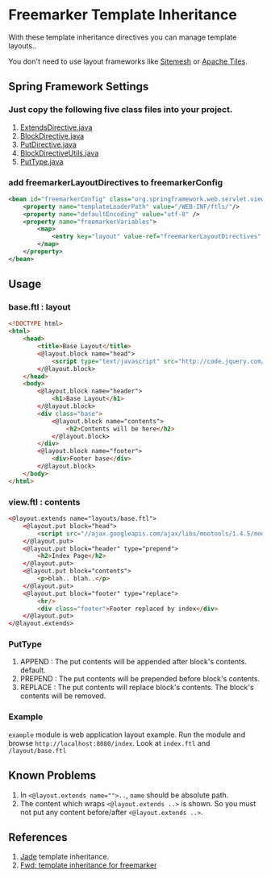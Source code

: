 # Freemarker Template Inheritance

With these template inheritance directives you can manage template layouts..

You don't need to use layout frameworks like [Sitemesh](http://wiki.sitemesh.org/display/sitemesh/Home) or [Apache Tiles](http://tiles.apache.org/).

## Spring Framework Settings

### Just copy the following five class files into your project.
1. [ExtendsDirective.java](https://github.com/kwon37xi/freemarker-template-inheritance/blob/master/ftl-inheritance/src/main/java/kr/pe/kwonnam/freemarker/inheritance/ExtendsDirective.java)
1. [BlockDirective.java](https://github.com/kwon37xi/freemarker-template-inheritance/blob/master/ftl-inheritance/src/main/java/kr/pe/kwonnam/freemarker/inheritance/BlockDirective.java)
1. [PutDirective.java](https://github.com/kwon37xi/freemarker-template-inheritance/blob/master/ftl-inheritance/src/main/java/kr/pe/kwonnam/freemarker/inheritance/PutDirective.java)
1. [BlockDirectiveUtils.java](https://github.com/kwon37xi/freemarker-template-inheritance/blob/master/ftl-inheritance/src/main/java/kr/pe/kwonnam/freemarker/inheritance/BlockDirectiveUtils.java)
1. [PutType.java](https://github.com/kwon37xi/freemarker-template-inheritance/blob/master/ftl-inheritance/src/main/java/kr/pe/kwonnam/freemarker/inheritance/PutType.java)

### add freemarkerLayoutDirectives to freemarkerConfig
```xml
<bean id="freemarkerConfig" class="org.springframework.web.servlet.view.freemarker.FreeMarkerConfigurer">
    <property name="templateLoaderPath" value="/WEB-INF/ftls/"/>
    <property name="defaultEncoding" value="utf-8" />
    <property name="freemarkerVariables">
        <map>
            <entry key="layout" value-ref="freemarkerLayoutDirectives" />
        </map>
    </property>
</bean>
```

## Usage
### base.ftl : layout
```html
<!DOCTYPE html>
<html>
    <head>
        <title>Base Layout</title>
        <@layout.block name="head">
            <script type="text/javascript" src="http://code.jquery.com/jquery-1.10.1.min.js"></script>
        </@layout.block>
    </head>
    <body>
        <@layout.block name="header">
            <h1>Base Layout</h1>
        </@layout.block>
        <div class="base">
            <@layout.block name="contents">
                <h2>Contents will be here</h2>
            </@layout.block>
        </div>
        <@layout.block name="footer">
            <div>Footer base</div>
        </@layout.block>
    </body>
</html>
```

### view.ftl : contents
```html
<@layout.extends name="layouts/base.ftl">
    <@layout.put block="head">
        <script src="//ajax.googleapis.com/ajax/libs/mootools/1.4.5/mootools-yui-compressed.js"></script>
    </@layout.put>
    <@layout.put block="header" type="prepend">
        <h2>Index Page</h2>
    </@layout.put>
    <@layout.put block="contents">
        <p>blah.. blah..</p>
    </@layout.put>
    <@layout.put block="footer" type="replace">
        <hr/>
        <div class="footer">Footer replaced by index</div>
    </@layout.put>
</@layout.extends>
```

### PutType
1. APPEND : The put contents will be appended after block's contents. default.
1. PREPEND : The put contents will be prepended before block's contents.
1. REPLACE : The put contents will replace block's contents. The block's contents will be removed.

### Example
`example` module is web application layout example. Run the module and browse `http://localhost:8080/index`.
Look at `index.ftl` and `/layout/base.ftl`

## Known Problems
1. In `<@layout.extends name="">..`, `name` should be absolute path.
1. The content which wraps `<@layout.extends ..>` is shown. So you must not put any content before/after `<@layout.extends ..>`.

## References
1. [Jade](http://jade-lang.com/) template inheritance.
1. [Fwd: template inheritance for freemarker](http://freemarker.624813.n4.nabble.com/Fwd-template-inheritance-for-freemarker-td2296583.html)